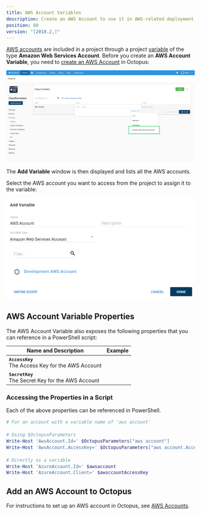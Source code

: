 ```yaml
---
title: AWS Account Variables
description: Create an AWS Account to use it in AWS-related deployment steps
position: 80
version: "[2018.2,)"
---
```


[AWS accounts](/docs/infrastructure/accounts/aws/index.md) are included in a project through a project [variable](/docs/deployment-process/variables/index.md) of the type **Amazon Web Services Account**. Before you create an **AWS Account Variable**, you need to [create an AWS Account](/docs/infrastructure/accounts/aws/index.md) in Octopus:

![AWS Account Variable](aws-account-variable.png "width=500")

The **Add Variable** window is then displayed and lists all the AWS accounts.

Select the AWS account you want to access from the project to assign it to the variable:

![AWS Account Variable Selection](aws-account-variable-selection.png "width=500")


## AWS Account Variable Properties

The AWS Account Variable also exposes the following properties that you can reference in a PowerShell script:

| Name and Description | Example |
| -------------------- | ------------------------|
| **`AccessKey`** <br/> The Access Key for the AWS Account| |
| **`SecretKey`** <br/> The Secret Key for the AWS Account| |

### Accessing the Properties in a Script

Each of the above properties can be referenced in PowerShell.

```powershell
# For an account with a variable name of 'aws account'

# Using $OctopusParameters
Write-Host 'AwsAccount.Id=' $OctopusParameters["aws account"]
Write-Host 'AwsAccount.AccessKey=' $OctopusParameters["aws account.AccessKey"]

# Directly as a variable
Write-Host 'AzureAccount.Id=' $awsaccount
Write-Host 'AzureAccount.Client=' $awsccountAccessKey
```

## Add an AWS Account to Octopus

For instructions to set up an AWS account in Octopus, see [AWS Accounts](/docs/infrastructure/accounts/aws/index.md).
